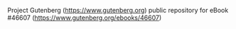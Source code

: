 Project Gutenberg (https://www.gutenberg.org) public repository for eBook #46607 (https://www.gutenberg.org/ebooks/46607)
